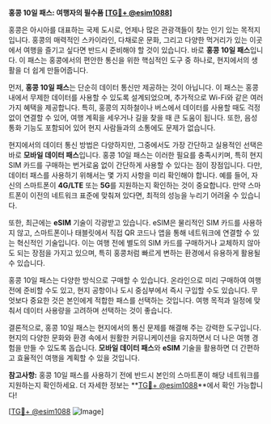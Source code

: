 **홍콩 10일 패스: 여행자의 필수품 [[TG💪+ @esim1088](https://t.me/s/esim1088)]**

홍콩은 아시아를 대표하는 국제 도시로, 언제나 많은 관광객들이 찾는 인기 있는 목적지입니다. 홍콩의 매력적인 스카이라인, 다채로운 문화, 그리고 다양한 먹거리가 있는 이곳에서 여행을 즐기고 싶다면 반드시 준비해야 할 것이 있습니다. 바로 **홍콩 10일 패스**입니다. 이 패스는 홍콩에서의 편안한 통신을 위한 핵심적인 도구 중 하나로, 현지에서의 생활을 더 쉽게 만들어줍니다.

먼저, **홍콩 10일 패스**는 단순히 데이터 통신만 제공하는 것이 아닙니다. 이 패스는 홍콩 내에서 무제한 데이터를 사용할 수 있도록 설계되었으며, 추가적으로 Wi-Fi와 같은 여러 가지 혜택을 제공합니다. 특히, 홍콩의 지하철이나 버스에서 데이터를 사용할 때도 걱정 없이 연결할 수 있어, 여행 계획을 세우거나 길을 찾을 때 큰 도움이 됩니다. 또한, 음성 통화 기능도 포함되어 있어 현지 사람들과의 소통에도 문제가 없습니다.

현지에서의 데이터 통신 방법은 다양하지만, 그중에서도 가장 간단하고 실용적인 선택은 바로 **모바일 데이터 패스**입니다. 홍콩 10일 패스는 이러한 필요를 충족시키며, 특히 현지 SIM 카드를 구매하는 번거로움 없이 간단하게 사용할 수 있다는 점이 장점입니다. 다만, 데이터 패스를 사용하기 위해서는 몇 가지 사항을 미리 확인해야 합니다. 예를 들어, 자신의 스마트폰이 **4G/LTE** 또는 **5G**를 지원하는지 확인하는 것이 중요합니다. 만약 스마트폰이 이전의 네트워크 표준에 맞춰져 있다면, 최적의 성능을 누리기 어려울 수 있습니다.

또한, 최근에는 **eSIM** 기술이 각광받고 있습니다. eSIM은 물리적인 SIM 카드를 사용하지 않고, 스마트폰이나 태블릿에서 직접 QR 코드나 앱을 통해 네트워크에 연결할 수 있는 혁신적인 기술입니다. 이는 여행 전에 별도의 SIM 카드를 구매하거나 교체하지 않아도 되는 장점을 가지고 있으며, 특히 홍콩처럼 빠르게 변하는 환경에서 유용하게 활용될 수 있습니다.

홍콩 10일 패스는 다양한 방식으로 구매할 수 있습니다. 온라인으로 미리 구매하여 여행 전에 준비할 수도 있고, 현지 공항이나 도시 중심부에서 즉시 구입할 수도 있습니다. 무엇보다 중요한 것은 본인에게 적합한 패스를 선택하는 것입니다. 여행 목적과 일정에 맞춰서 데이터 사용량을 고려하며 선택하는 것이 좋습니다.

결론적으로, 홍콩 10일 패스는 현지에서의 통신 문제를 해결해 주는 강력한 도구입니다. 현지의 다양한 문화와 환경 속에서 원활한 커뮤니케이션을 유지하면서 더 나은 여행 경험을 만들 수 있도록 돕습니다. **모바일 데이터 패스**와 **eSIM** 기술을 활용하면 더 간편하고 효율적인 여행을 계획할 수 있을 것입니다.

**참고사항:** 홍콩 10일 패스를 사용하기 전에 반드시 본인의 스마트폰이 해당 네트워크를 지원하는지 확인하세요. 더 자세한 정보는 **[TG💪+ @esim1088](https://t.me/s/esim1088)**에서 확인 가능합니다!

[[TG💪+ @esim1088](https://t.me/s/esim1088) ![Image](https://i.postimg.cc/Y0z9fWf4/image.png)]